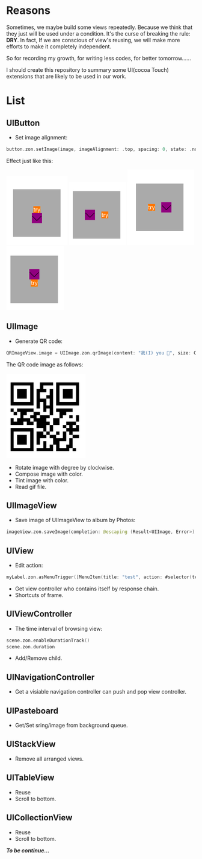 # Reasons

Sometimes, we maybe build some views repeatedly. Because we think that they just will be used under a condition. It's the curse
of breaking the rule: <b>DRY</b>. In fact, If we are conscious of view's reusing, we will make more efforts to make it
completely independent.

So for recording my growth, for writing less codes, for better tomorrow......

I should create this repository to summary some UI(cocoa Touch) extensions that are likely to be used in our work.

# List

## UIButton

- Set image alignment:

```swift
button.zon.setImage(image, imageAlignment: .top, spacing: 0, state: .normal)
```

Effect just like this:

![bottom image](https://github.com/ZeroOnet/Extensions/blob/master/Extensions/Display/bottom.png)
![left margin image](https://github.com/ZeroOnet/Extensions/blob/master/Extensions/Display/leftMargin.png)
![right margin image](https://github.com/ZeroOnet/Extensions/blob/master/Extensions/Display/rightMargin.png)
![top image](https://github.com/ZeroOnet/Extensions/blob/master/Extensions/Display/top.png)

## UIImage

- Generate QR code:

```swift
QRImageView.image = UIImage.zon.qrImage(content: "我(I) you 🤣", size: CGSize(width: 200, height: 200))
```

The QR code image as follows:<br></br>
![QR code image](https://github.com/ZeroOnet/Extensions/blob/master/Extensions/Display/QRCode.png)

- Rotate image with degree by clockwise.
- Compose image with color.
- Tint image with color.
- Read gif file.

## UIImageView

- Save image of UIImageView to album by Photos:

```swift
imageView.zon.saveImage(completion: @escaping (Result<UIImage, Error>) -> Void)
```

## UIView

- Edit action:

```swift
myLabel.zon.asMenuTrigger([MenuItem(title: "test", action: #selector(testAction))])
```

- Get view controller who contains itself by response chain.
- Shortcuts of frame.

## UIViewController

- The time interval of browsing view:

```swift
scene.zon.enableDurationTrack()
scene.zon.duration
```

- Add/Remove child.

## UINavigationController

- Get a visiable navigation controller can push and pop view controller.

## UIPasteboard

- Get/Set sring/image from background queue.

## UIStackView

- Remove all arranged views.

## UITableView

- Reuse
- Scroll to bottom.

## UICollectionView

- Reuse
- Scroll to bottom.

<i><b>To be continue...</b></i>
